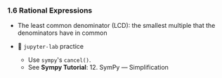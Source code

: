 ### 1.6 Rational Expressions

- The least common denominator (LCD): the smallest multiple that the denominators have in common


- 🎯 `jupyter-lab` practice
    - Use `sympy`'s `cancel()`.
    - See **Sympy Tutorial**: 12. SymPy ― Simplification 
